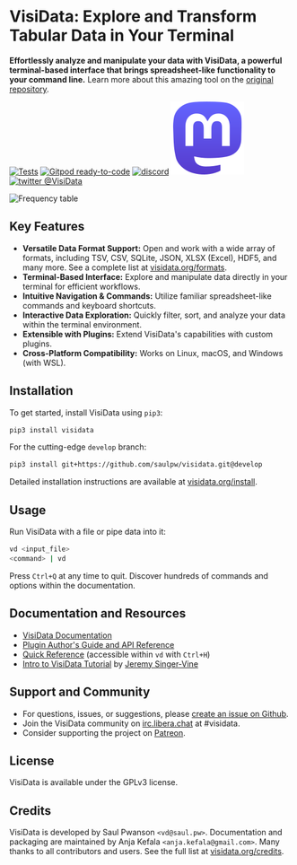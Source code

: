 # VisiData: Explore and Transform Tabular Data in Your Terminal

**Effortlessly analyze and manipulate your data with VisiData, a powerful terminal-based interface that brings spreadsheet-like functionality to your command line.**  Learn more about this amazing tool on the [original repository](https://github.com/saulpw/visidata).

[![Tests](https://github.com/saulpw/visidata/workflows/visidata-ci-build/badge.svg)](https://github.com/saulpw/visidata/actions/workflows/main.yml)
[![Gitpod ready-to-code](https://img.shields.io/badge/Gitpod-ready--to--code-blue?logo=gitpod)](https://gitpod.io/#https://github.com/saulpw/visidata)
[![discord](https://img.shields.io/discord/880915750007750737?label=discord)](https://visidata.org/chat)
[![mastodon @visidata@fosstodon.org][2.1]][2]
[![twitter @VisiData][1.1]][1]

![Frequency table](http://visidata.org/freq-move-row.gif)

## Key Features

*   **Versatile Data Format Support:**  Open and work with a wide array of formats, including TSV, CSV, SQLite, JSON, XLSX (Excel), HDF5, and many more.  See a complete list at [visidata.org/formats](https://visidata.org/formats).
*   **Terminal-Based Interface:**  Explore and manipulate data directly in your terminal for efficient workflows.
*   **Intuitive Navigation & Commands:**  Utilize familiar spreadsheet-like commands and keyboard shortcuts.
*   **Interactive Data Exploration:**  Quickly filter, sort, and analyze your data within the terminal environment.
*   **Extensible with Plugins:**  Extend VisiData's capabilities with custom plugins.
*   **Cross-Platform Compatibility:** Works on Linux, macOS, and Windows (with WSL).

## Installation

To get started, install VisiData using `pip3`:

```bash
pip3 install visidata
```

For the cutting-edge `develop` branch:

```bash
pip3 install git+https://github.com/saulpw/visidata.git@develop
```

Detailed installation instructions are available at [visidata.org/install](https://visidata.org/install).

## Usage

Run VisiData with a file or pipe data into it:

```bash
vd <input_file>
<command> | vd
```

Press `Ctrl+Q` at any time to quit.  Discover hundreds of commands and options within the documentation.

## Documentation and Resources

*   [VisiData Documentation](https://visidata.org/docs)
*   [Plugin Author's Guide and API Reference](https://visidata.org/docs/api)
*   [Quick Reference](https://visidata.org/man) (accessible within `vd` with `Ctrl+H`)
*   [Intro to VisiData Tutorial](https://jsvine.github.io/intro-to-visidata/) by [Jeremy Singer-Vine](https://www.jsvine.com/)

## Support and Community

*   For questions, issues, or suggestions, please [create an issue on Github](https://github.com/saulpw/visidata/issues).
*   Join the VisiData community on [irc.libera.chat](https://libera.chat/) at #visidata.
*   Consider supporting the project on [Patreon](https://www.patreon.com/saulpw).

## License

VisiData is available under the GPLv3 license.

## Credits

VisiData is developed by Saul Pwanson `<vd@saul.pw>`. Documentation and packaging are maintained by Anja Kefala `<anja.kefala@gmail.com>`.  Many thanks to all contributors and users.  See the full list at [visidata.org/credits](https://visidata.org/credits/).

[1.1]: http://i.imgur.com/tXSoThF.png
[1]: http://www.twitter.com/VisiData
[2.1]: https://raw.githubusercontent.com/mastodon/mastodon/main/app/javascript/images/logo.svg
[2]: https://fosstodon.org/@visidata